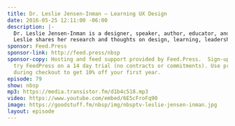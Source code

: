 ```yaml
---
title: Dr. Leslie Jensen-Inman — Learning UX Design
date: 2016-05-25 12:11:00 -06:00
description: |-
  Dr. Leslie Jensen-Inman is a designer, speaker, author, educator, and co-founder of Center Center, a user experience design school based in Chattanooga, Tennessee.
  Leslie shares her research and thoughts on design, learning, leadership, and community through writing and speaking. Leslie is creative director and co-author of the book, InterACT with Web Standards: A Holistic Approach to Web Design. She writes articles for publications such as A List Apart, The Pastry Box, Ladies in Tech, and .net Magazine. She speaks at events such as Build, Converge, SXSWi, Madison+, Blend, UXCamp DC, In Control, Fronteers, A Web Afternoon, and Web Directions South.
sponsor: Feed.Press
sponsor-link: http://feed.press/nbsp
sponsor-copy: Hosting and feed support provided by Feed.Press.  Sign-up today and
  try FeedPress on a 14 day trial (no contracts or commitments). Use promo code *nbsp*
  during checkout to get 10% off your first year.
episode: 79
show: nbsp
mp3: https://media.transistor.fm/d1b4c518.mp3
video: https://www.youtube.com/embed/6E5cFroFq90
image: https://goodstuff.fm/nbsp/img/nbsptv-leslie-jensen-inman.jpg
layout: episode
---
```


